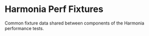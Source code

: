 # Harmonia Perf Fixtures

Common fixture data shared between components of the Harmonia performance tests.